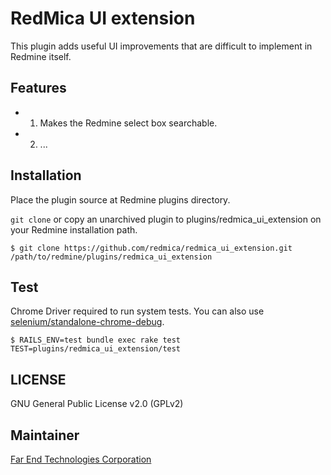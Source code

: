 # RedMica UI extension

This plugin adds useful UI improvements that are difficult to implement in Redmine itself.

## Features

* 1. Makes the Redmine select box searchable.
* 2. ...

## Installation

Place the plugin source at Redmine plugins directory.

`git clone` or copy an unarchived plugin to plugins/redmica_ui_extension on your Redmine installation path.

```
$ git clone https://github.com/redmica/redmica_ui_extension.git /path/to/redmine/plugins/redmica_ui_extension
```
## Test

Chrome Driver required to run system tests. You can also use [selenium/standalone-chrome-debug](https://hub.docker.com/r/selenium/standalone-chrome-debug).
```
$ RAILS_ENV=test bundle exec rake test TEST=plugins/redmica_ui_extension/test
```

## LICENSE

GNU General Public License v2.0 (GPLv2)

## Maintainer

[Far End Technologies Corporation](https://www.farend.co.jp/)